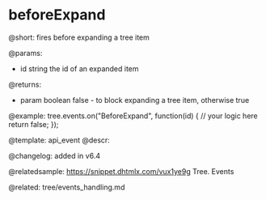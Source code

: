 beforeExpand
=============

@short: fires before expanding a tree item

@params: 
- id    string      the id of an expanded item

@returns:
- param     boolean     false - to block expanding  a tree item, otherwise true


@example:
tree.events.on("BeforeExpand", function(id) {
    // your logic here
    return false;
});


@template: api_event
@descr:

@changelog: added in v6.4

@relatedsample: https://snippet.dhtmlx.com/vux1ye9g	Tree. Events

@related: tree/events_handling.md